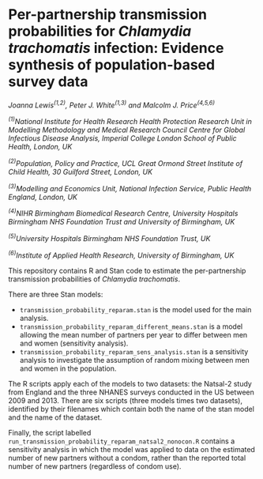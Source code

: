 # Per-partnership transmission probabilities for _Chlamydia trachomatis_ infection: Evidence synthesis of population-based survey data

_Joanna Lewis<sup>(1,2)</sup>, Peter J. White<sup>(1,3)</sup> and Malcolm J. Price<sup>(4,5,6)</sup>_

_<sup>(1)</sup>National Institute for Health Research Health Protection Research Unit in Modelling Methodology and Medical Research Council Centre for Global Infectious Disease Analysis, Imperial College London School of Public Health, London, UK_

_<sup>(2)</sup>Population, Policy and Practice, UCL Great Ormond Street Institute of Child Health, 30 Guilford Street, London, UK_

_<sup>(3)</sup>Modelling and Economics Unit, National Infection Service, Public Health England, London, UK_

_<sup>(4)</sup>NIHR Birmingham Biomedical Research Centre, University Hospitals Birmingham NHS Foundation Trust and University of Birmingham, UK_

_<sup>(5)</sup>University Hospitals Birmingham NHS Foundation Trust, UK_

_<sup>(6)</sup>Institute of Applied Health Research, University of Birmingham, UK_

This repository contains R and Stan code to estimate the per-partnership transmission probabilities of _Chlamydia trachomatis_.

There are three Stan models:
* `transmission_probability_reparam.stan` is the model used for the main analysis.
* `transmission_probability_reparam_different_means.stan` is a model allowing the mean number of partners per year to differ between men and women (sensitivity analysis).
* `transmission_probability_reparam_sens_analysis.stan` is a sensitivity analysis to investigate the assumption of random mixing between men and women in the population.

The R scripts apply each of the models to two datasets: the Natsal-2 study from England and the three NHANES surveys conducted in the US between 2009 and 2013. There are six scripts (three models times two datasets), identified by their filenames which contain both the name of the stan model and the name of the dataset.

Finally, the script labelled `run_transmission_probability_reparam_natsal2_nonocon.R` contains a sensitivity analysis in which the model was applied to data on the estimated number of new partners without a condom, rather than the reported total number of new partners (regardless of condom use).